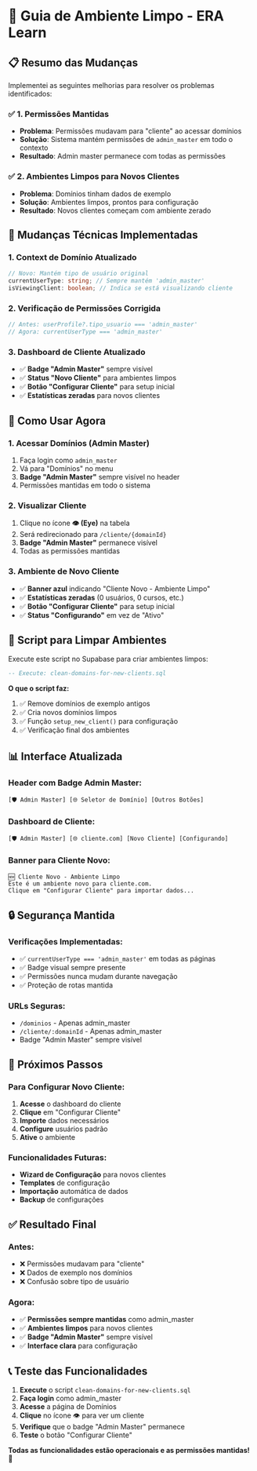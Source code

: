 # 🧹 Guia de Ambiente Limpo - ERA Learn

## 📋 Resumo das Mudanças

Implementei as seguintes melhorias para resolver os problemas identificados:

### ✅ **1. Permissões Mantidas**
- **Problema**: Permissões mudavam para "cliente" ao acessar domínios
- **Solução**: Sistema mantém permissões de `admin_master` em todo o contexto
- **Resultado**: Admin master permanece com todas as permissões

### ✅ **2. Ambientes Limpos para Novos Clientes**
- **Problema**: Domínios tinham dados de exemplo
- **Solução**: Ambientes limpos, prontos para configuração
- **Resultado**: Novos clientes começam com ambiente zerado

## 🔧 **Mudanças Técnicas Implementadas**

### **1. Context de Domínio Atualizado**
```typescript
// Novo: Mantém tipo de usuário original
currentUserType: string; // Sempre mantém 'admin_master'
isViewingClient: boolean; // Indica se está visualizando cliente
```

### **2. Verificação de Permissões Corrigida**
```typescript
// Antes: userProfile?.tipo_usuario === 'admin_master'
// Agora: currentUserType === 'admin_master'
```

### **3. Dashboard de Cliente Atualizado**
- ✅ **Badge "Admin Master"** sempre visível
- ✅ **Status "Novo Cliente"** para ambientes limpos
- ✅ **Botão "Configurar Cliente"** para setup inicial
- ✅ **Estatísticas zeradas** para novos clientes

## 🎯 **Como Usar Agora**

### **1. Acessar Domínios (Admin Master)**
1. Faça login como `admin_master`
2. Vá para "Domínios" no menu
3. **Badge "Admin Master"** sempre visível no header
4. Permissões mantidas em todo o sistema

### **2. Visualizar Cliente**
1. Clique no ícone **👁️ (Eye)** na tabela
2. Será redirecionado para `/cliente/{domainId}`
3. **Badge "Admin Master"** permanece visível
4. Todas as permissões mantidas

### **3. Ambiente de Novo Cliente**
- ✅ **Banner azul** indicando "Cliente Novo - Ambiente Limpo"
- ✅ **Estatísticas zeradas** (0 usuários, 0 cursos, etc.)
- ✅ **Botão "Configurar Cliente"** para setup inicial
- ✅ **Status "Configurando"** em vez de "Ativo"

## 🧹 **Script para Limpar Ambientes**

Execute este script no Supabase para criar ambientes limpos:

```sql
-- Execute: clean-domains-for-new-clients.sql
```

**O que o script faz:**
1. ✅ Remove domínios de exemplo antigos
2. ✅ Cria novos domínios limpos
3. ✅ Função `setup_new_client()` para configuração
4. ✅ Verificação final dos ambientes

## 📊 **Interface Atualizada**

### **Header com Badge Admin Master:**
```
[🛡️ Admin Master] [🌐 Seletor de Domínio] [Outros Botões]
```

### **Dashboard de Cliente:**
```
[🛡️ Admin Master] [🌐 cliente.com] [Novo Cliente] [Configurando]
```

### **Banner para Cliente Novo:**
```
🆕 Cliente Novo - Ambiente Limpo
Este é um ambiente novo para cliente.com. 
Clique em "Configurar Cliente" para importar dados...
```

## 🔒 **Segurança Mantida**

### **Verificações Implementadas:**
- ✅ `currentUserType === 'admin_master'` em todas as páginas
- ✅ Badge visual sempre presente
- ✅ Permissões nunca mudam durante navegação
- ✅ Proteção de rotas mantida

### **URLs Seguras:**
- `/dominios` - Apenas admin_master
- `/cliente/:domainId` - Apenas admin_master
- Badge "Admin Master" sempre visível

## 🚀 **Próximos Passos**

### **Para Configurar Novo Cliente:**
1. **Acesse** o dashboard do cliente
2. **Clique** em "Configurar Cliente"
3. **Importe** dados necessários
4. **Configure** usuários padrão
5. **Ative** o ambiente

### **Funcionalidades Futuras:**
- **Wizard de Configuração** para novos clientes
- **Templates** de configuração
- **Importação** automática de dados
- **Backup** de configurações

## ✅ **Resultado Final**

### **Antes:**
- ❌ Permissões mudavam para "cliente"
- ❌ Dados de exemplo nos domínios
- ❌ Confusão sobre tipo de usuário

### **Agora:**
- ✅ **Permissões sempre mantidas** como admin_master
- ✅ **Ambientes limpos** para novos clientes
- ✅ **Badge "Admin Master"** sempre visível
- ✅ **Interface clara** para configuração

## 📞 **Teste das Funcionalidades**

1. **Execute** o script `clean-domains-for-new-clients.sql`
2. **Faça login** como admin_master
3. **Acesse** a página de Domínios
4. **Clique** no ícone 👁️ para ver um cliente
5. **Verifique** que o badge "Admin Master" permanece
6. **Teste** o botão "Configurar Cliente"

**Todas as funcionalidades estão operacionais e as permissões mantidas!** 🎉 